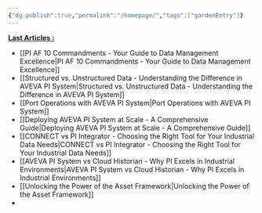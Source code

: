 ```yaml
---
{"dg-publish":true,"permalink":"/homepage/","tags":["gardenEntry"]}
---
```


<u>**Last Articles :**</u>
- [[PI AF 10 Commandments - Your Guide to Data Management Excellence\|PI AF 10 Commandments - Your Guide to Data Management Excellence]]
- [[Structured vs. Unstructured Data - Understanding the Difference in AVEVA PI System\|Structured vs. Unstructured Data - Understanding the Difference in AVEVA PI System]]
- [[Port Operations with AVEVA PI System\|Port Operations with AVEVA PI System]]
- [[Deploying AVEVA PI System at Scale - A Comprehensive Guide\|Deploying AVEVA PI System at Scale - A Comprehensive Guide]]
- [[CONNECT vs PI Integrator - Choosing the Right Tool for Your Industrial Data Needs\|CONNECT vs PI Integrator - Choosing the Right Tool for Your Industrial Data Needs]]
- [[AVEVA PI System vs Cloud Historian - Why PI Excels in Industrial Environments\|AVEVA PI System vs Cloud Historian - Why PI Excels in Industrial Environments]]
- [[Unlocking the Power of the Asset Framework\|Unlocking the Power of the Asset Framework]]
- 